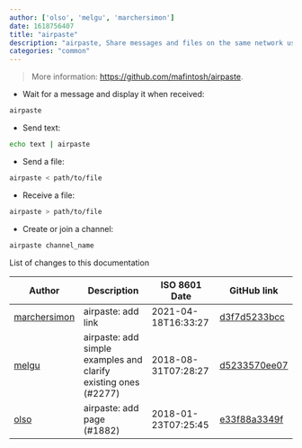 ```yaml
---
author: ['olso', 'melgu', 'marchersimon']
date: 1618756407
title: "airpaste"
description: "airpaste, Share messages and files on the same network using mDNS."
categories: "common"
---
```

> More information: <https://github.com/mafintosh/airpaste>.

- Wait for a message and display it when received:

```bash
airpaste
```

- Send text:

```bash
echo text | airpaste
```

- Send a file:

```bash
airpaste < path/to/file
```

- Receive a file:

```bash
airpaste > path/to/file
```

- Create or join a channel:

```bash
airpaste channel_name
```
List of changes to this documentation


Author | Description | ISO 8601 Date | GitHub link
------|-----|-----|-----
[marchersimon](mailto:marchersimon@zohomail.eu) | airpaste: add link | 2021-04-18T16:33:27 | [d3f7d5233bcc](https://github.com/tldr-pages/tldr/commit/d3f7d5233bcc59c9b3b92bc9640212b8ddd3755d)
[melgu](mailto:mail@melvin-gundlach.de) | airpaste: add simple examples and clarify existing ones (#2277) | 2018-08-31T07:28:27 | [d5233570ee07](https://github.com/tldr-pages/tldr/commit/d5233570ee07297f0f52f261b6dbd4bb142e4191)
[olso](mailto:olso@users.noreply.github.com) | airpaste: add page (#1882) | 2018-01-23T07:25:45 | [e33f88a3349f](https://github.com/tldr-pages/tldr/commit/e33f88a3349fe9eb1a859cbb49caae8d7e617444)

